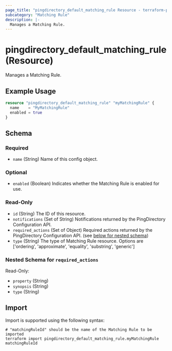 ```yaml
---
page_title: "pingdirectory_default_matching_rule Resource - terraform-provider-pingdirectory"
subcategory: "Matching Rule"
description: |-
  Manages a Matching Rule.
---
```


# pingdirectory_default_matching_rule (Resource)

Manages a Matching Rule.

## Example Usage

```terraform
resource "pingdirectory_default_matching_rule" "myMatchingRule" {
  name    = "MyMatchingRule"
  enabled = true
}
```

<!-- schema generated by tfplugindocs -->
## Schema

### Required

- `name` (String) Name of this config object.

### Optional

- `enabled` (Boolean) Indicates whether the Matching Rule is enabled for use.

### Read-Only

- `id` (String) The ID of this resource.
- `notifications` (Set of String) Notifications returned by the PingDirectory Configuration API.
- `required_actions` (Set of Object) Required actions returned by the PingDirectory Configuration API. (see [below for nested schema](#nestedatt--required_actions))
- `type` (String) The type of Matching Rule resource. Options are ['ordering', 'approximate', 'equality', 'substring', 'generic']

<a id="nestedatt--required_actions"></a>
### Nested Schema for `required_actions`

Read-Only:

- `property` (String)
- `synopsis` (String)
- `type` (String)

## Import

Import is supported using the following syntax:

```shell
# "matchingRuleId" should be the name of the Matching Rule to be imported
terraform import pingdirectory_default_matching_rule.myMatchingRule matchingRuleId
```

